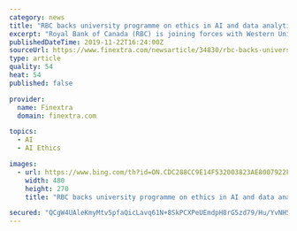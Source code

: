 ```yaml
---
category: news
title: "RBC backs university programme on ethics in AI and data analytics"
excerpt: "Royal Bank of Canada (RBC) is joining forces with Western University on a programme exploring the ethical and social aspects of data analysis and AI. The bank is pumping $3 million into the RBC Data Analytics and Artificial Intelligence project at the Ontario university as part of what it calls its commitment to Canada's technology talent ..."
publishedDateTime: 2019-11-22T16:24:00Z
sourceUrl: https://www.finextra.com/newsarticle/34830/rbc-backs-university-programme-on-ethics-in-ai-and-data-analytics
type: article
quality: 54
heat: 54
published: false

provider:
  name: Finextra
  domain: finextra.com

topics:
  - AI
  - AI Ethics

images:
  - url: https://www.bing.com/th?id=ON.CDC288CC9E14F532003823AE8007922F
    width: 480
    height: 270
    title: "RBC backs university programme on ethics in AI and data analytics"

secured: "QCgW4UAleKmyMtv5pfaQicLavq61N+8SkPCXPeUEmdpH8rG5zd79/Hu/YvNH50MLCwE5vbogK21CPCe3Vk+dxm85AKNsMaJoV10ycXCSOnXywPWJg8f1KywLJfN1hcDrstfke+YCHZ4hNgpVyVqKxOHJJ8eM/OtihKfniedLKXwm0p9yKGJWYqdP5mKu1xMD/yz0c45STOfE22LQFsfG0NeZpPUm1xY2cTox5fQ6cY7MzSOeNG6RoNA/DxQl/FphkUJBPWoiNJaxwswJjlTDig==;dGCs5IdhzsaRWu9xQGS9zw=="
---
```


